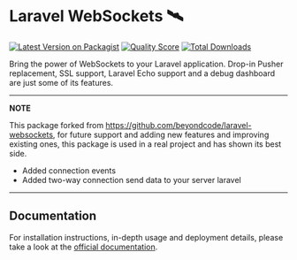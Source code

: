 # Laravel WebSockets 🛰

[![Latest Version on Packagist](https://img.shields.io/packagist/v/bugover/laravel-websocket.svg?style=flat-square)](https://packagist.org/packages/bugover/laravel-websocket)
[![Quality Score](https://img.shields.io/scrutinizer/g/bugover/laravel-websocket.svg?style=flat-square)](https://scrutinizer-ci.com/g/bugover/laravel-websocket)
[![Total Downloads](https://img.shields.io/packagist/dt/bugover/laravel-websocket.svg?style=flat-square)](https://packagist.org/packages/bugover/laravel-websocket)

Bring the power of WebSockets to your Laravel application. Drop-in Pusher replacement, SSL support, Laravel Echo support
and a debug dashboard are just some of its features.


---
**NOTE**

This package forked from https://github.com/beyondcode/laravel-websockets, for future support and adding new features
and improving existing ones, this package is used
in a real project and has shown its best side.

- Added connection events
- Added two-way connection send data to your server laravel

---

## Documentation

For installation instructions, in-depth usage and deployment details, please take a look at
the [official documentation](https://docs.beyondco.de/laravel-websockets/).
